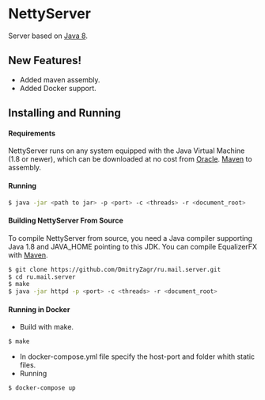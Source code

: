 # NettyServer

Server based on [Java 8](http://docs.oracle.com/javase/8/javase-clienttechnologies.htm).


## New Features!
  - Added maven assembly.
  - Added Docker support.

## Installing and Running

#### Requirements
NettyServer  runs on any system equipped with the Java Virtual Machine (1.8 or newer), which can be downloaded at no cost from [Oracle](http://www.oracle.com/technetwork/java/javase/downloads/index-jsp-138363.html).
[Maven](https://maven.apache.org/index.html) to assembly.

#### Running

```sh
$ java -jar <path to jar> -p <port> -c <threads> -r <document_root>
```

#### Building NettyServer From Source
To compile NettyServer from source, you need a Java compiler supporting Java 1.8 and JAVA_HOME pointing to this JDK.
You can compile EqualizerFX with [Maven](https://maven.apache.org/index.html).

```sh
$ git clone https://github.com/DmitryZagr/ru.mail.server.git
$ cd ru.mail.server
$ make
$ java -jar httpd -p <port> -c <threads> -r <document_root>
```
#### Running in Docker

   - Build with make.
```sh
$ make
```
  - In docker-compose.yml file  specify the host-port and folder whith  static files.
  - Running
 ```sh
$ docker-compose up
```
